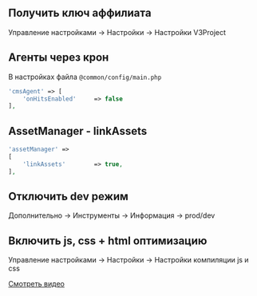 ## Получить ключ аффилиата

Управление настройками -> Настройки -> Настройки V3Project

## Агенты через крон

В настройках файла ``@common/config/main.php``

```php
'cmsAgent' => [
    'onHitsEnabled'     => false
],
```

## AssetManager - linkAssets

```php
'assetManager' =>
[
    'linkAssets'        => true,
],
```


## Отключить dev режим

Дополнительно -> Инструменты -> Информация -> prod/dev

## Включить js, css + html оптимизацию

Управление настройками -> Настройки -> Настройки компиляции js и css

[Смотреть видео](https://youtu.be/HBxXKzSTfn0)
